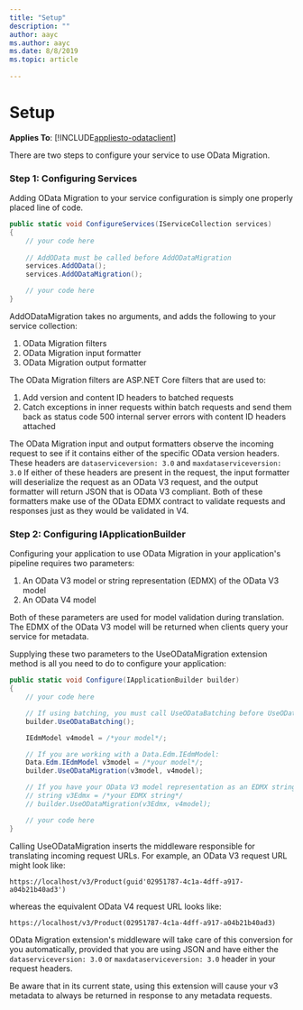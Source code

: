 ```yaml
---
title: "Setup"
description: ""
author: aayc
ms.author: aayc
ms.date: 8/8/2019
ms.topic: article
 
---
```

# Setup
**Applies To**: [!INCLUDE[appliesto-odataclient](../../includes/appliesto-odatalib-v7.md)]

There are two steps to configure your service to use OData Migration.

### Step 1: Configuring Services

Adding OData Migration to your service configuration is simply one properly placed line of code.

```C#
public static void ConfigureServices(IServiceCollection services)
{
	// your code here
	
	// AddOData must be called before AddODataMigration
	services.AddOData();
	services.AddODataMigration();

	// your code here
}
```

AddODataMigration takes no arguments, and adds the following to your service collection:

1. OData Migration filters
2. OData Migration input formatter
3. OData Migration output formatter

The OData Migration filters are ASP.NET Core filters that are used to:

1. Add version and content ID headers to batched requests
2. Catch exceptions in inner requests within batch requests and send them back as status code 500 internal server errors with content ID headers attached

The OData Migration input and output formatters observe the incoming request to see if it contains either of the specific OData version headers.
These headers are `dataserviceversion: 3.0` and `maxdataserviceversion: 3.0`  If either of these headers are present in the request, the input formatter
will deserialize the request as an OData V3 request, and the output formatter will return JSON that is OData V3 compliant.  Both of these formatters
make use of the OData EDMX contract to validate requests and responses just as they would be validated in V4.

### Step 2: Configuring IApplicationBuilder

Configuring your application to use OData Migration in your application's pipeline requires two parameters:

1. An OData V3 model or string representation (EDMX) of the OData V3 model
2. An OData V4 model

Both of these parameters are used for model validation during translation.  The EDMX of the OData V3 model will be returned when clients query your service for metadata.

Supplying these two parameters to the UseODataMigration extension method is all you need to do to configure your application:
```C#
public static void Configure(IApplicationBuilder builder)
{
	// your code here

	// If using batching, you must call UseODataBatching before UseODataMigration
	builder.UseODataBatching();

	IEdmModel v4model = /*your model*/;

	// If you are working with a Data.Edm.IEdmModel:
	Data.Edm.IEdmModel v3model = /*your model*/;
	builder.UseODataMigration(v3model, v4model);

	// If you have your OData V3 model representation as an EDMX string (e.g., by querying your V3 service for metadata)
	// string v3Edmx = /*your EDMX string*/
	// builder.UseODataMigration(v3Edmx, v4model);

	// your code here
}
```

Calling UseODataMigration inserts the middleware responsible for translating incoming request URLs.  For example, an OData V3 request URL might look like:

```
https://localhost/v3/Product(guid'02951787-4c1a-4dff-a917-a04b21b40ad3')
```

whereas the equivalent OData V4 request URL looks like:

```
https://localhost/v3/Product(02951787-4c1a-4dff-a917-a04b21b40ad3)
```

OData Migration extension's middleware will take care of this conversion for you automatically, provided that you are using JSON and have either the `dataserviceversion: 3.0` or `maxdataserviceversion: 3.0` header in your request headers.

Be aware that in its current state, using this extension will cause your v3 metadata to always be returned in response to any metadata requests.